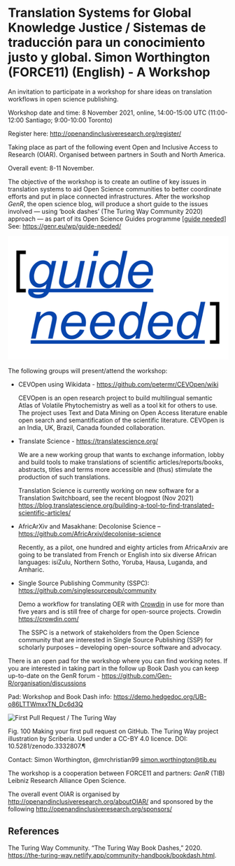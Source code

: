 # Translation Systems for Global Knowledge Justice / Sistemas de traducción para un conocimiento justo y global. Simon Worthington (FORCE11) (English) - A Workshop

An invitation to participate in a workshop for share ideas on translation
workflows in open science publishing.

Workshop date and time: 8 November 2021, online, 14:00-15:00 UTC (11:00-12:00 Santiago; 9:00-10:00
Toronto)

Register here: <http://openandinclusiveresearch.org/register/>

Taking place as part of the following event Open and Inclusive Access to
Research (OIAR). Organised between partners in South and North America.

Overall event: 8-11 November.

The objective of the workshop is to create an outline of key issues in
translation systems to aid Open Science communities to better coordinate efforts
and put in place connected infrastructures. After the workshop *GenR*, the open
science blog, will produce a short guide to the issues involved — using ‘book
dashes’ (The Turing Way Community 2020) approach — as part of its Open Science
Guides programme [[guide needed](https://genr.eu/wp/guide-needed/)] See:
<https://genr.eu/wp/guide-needed/>

![guide needed / GenR](guide_needed-1200x675b.png)

The following groups will present/attend the workshop:

-   CEVOpen using Wikidata - <https://github.com/petermr/CEVOpen/wiki>

    CEVOpen is an open research project to build multilingual semantic Atlas of
    Volatile Phytochemistry as well as a tool kit for others to use. The project
    uses Text and Data Mining on Open Access literature enable open search and
    semantification of the scientific literature. CEVOpen is an India, UK,
    Brazil, Canada founded collaboration.

-   Translate Science - <https://translatescience.org/>

    We are a new working group that wants to exchange information, lobby and
    build tools to make translations of scientific articles/reports/books,
    abstracts, titles and terms more accessible and (thus) stimulate the
    production of such translations.

    Translation Science is currently working on new software for a Translation
    Switchboard, see the recent blogpost (Nov 2021)
    <https://blog.translatescience.org/building-a-tool-to-find-translated-scientific-articles/>

-   AfricArXiv and Masakhane: Decolonise Science –
    <https://github.com/AfricArxiv/decolonise-science>

    Recently, as a pilot, one hundred and eighty articles from AfricaArxiv are going to be translated 
    from French or English into six diverse African languages:
    isiZulu, Northern Sotho, Yoruba, Hausa, Luganda, and Amharic.

-   Single Source Publishing Community (SSPC):
    <https://github.com/singlesourcepub/community>

    Demo a workflow for translating OER with [Crowdin](http://crowdin.com/) in
    use for more than five years and is still free of charge for open-source
    projects. Crowdin <https://crowdin.com/>

    The SSPC is a network of stakeholders from the Open Science community that
    are interested in Single Source Publishing (SSP) for scholarly purposes –
    developing open-source software and advocacy.

There is an open pad for the workshop where you can find working notes. If you
are interested in taking part in the follow up Book Dash you can keep up-to-date
on the GenR forum - <https://github.com/Gen-R/organisation/discussions>

Pad: Workshop and Book Dash info: https://demo.hedgedoc.org/UB-o86LTTWmxxTN_Dc6d3Q

![First Pull Request / The Turing Way](https://the-turing-way.netlify.app/_images/first-pull-request.png)

Fig. 100 Making your first pull request on GitHub. The Turing Way project illustration by Scriberia. Used under a CC-BY 4.0 licence. DOI: 10.5281/zenodo.3332807.¶

Contact: Simon Worthington, \@mrchristian99 <simon.worthington@tib.eu>

The workshop is a cooperation between FORCE11 and partners: *GenR* (TIB) Leibniz
Research Alliance Open Science.

The overall event OIAR is organised by
http://openandinclusiveresearch.org/aboutOIAR/ and sponsored by the following
<http://openandinclusiveresearch.org/sponsors/>

## References

The Turing Way Community. “The Turing Way Book Dashes,” 2020.
<https://the-turing-way.netlify.app/community-handbook/bookdash.html>.
